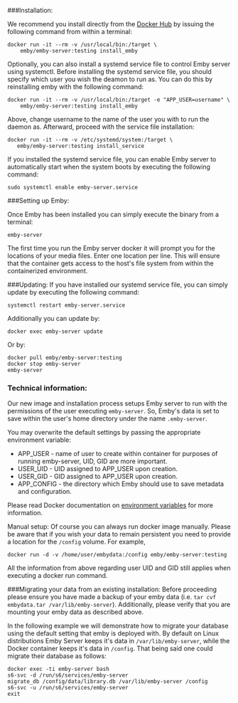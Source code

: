 ###Installation:

We recommend you install directly from the [Docker Hub](hub.docker.com) by issuing the following command from within a terminal:
```
docker run -it --rm -v /usr/local/bin:/target \
    emby/emby-server:testing install_emby
```

Optionally, you can also install a systemd service file to control Emby server using systemctl.
Before installing the systemd service file, you should specify which user you wish the deamon to run as. You can do this by reinstalling emby with the following command:
```
docker run -it --rm -v /usr/local/bin:/target -e "APP_USER=username" \
    emby/emby-server:testing install_emby
```
Above, change username to the name of the user you with to run the daemon as. Afterward, proceed with the service file installation:
```
docker run -it --rm -v /etc/systemd/system:/target \
   emby/emby-server:testing install_service
```
If you installed the systemd service file, you can enable Emby server to automatically start when the system boots by executing the following command:
```
sudo systemctl enable emby-server.service
```

###Setting up Emby:

Once Emby has been installed you can simply execute the binary from a terminal:
```
emby-server
```

The first time you run the Emby server docker it will prompt you for the locations of your media files. Enter one location per line. This will ensure that the container gets access to the host's file system from within the containerized environment.

###Updating:
If you have installed our systemd service file, you can simply update by executing the following command:
```
systemctl restart emby-server.service
```
Additionally you can update by:
```
docker exec emby-server update
```

Or by:
```
docker pull emby/emby-server:testing
docker stop emby-server
emby-server
```

### Technical information:
Our new image and installation process setups Emby server to run with the permissions of the user executing `emby-server`. So, Emby's data is set to save within the user's home directory under the name `.emby-server`. 

You may overwrite the default settings by passing the appropriate environment variable:
* APP_USER - name of user to create within container for purposes of running emby-server, UID, GID are more important. 
* USER_UID - UID assigned to APP_USER upon creation.
* USER_GID - GID assigned to APP_USER upon creation. 
* APP_CONFIG - the directory which Emby should use to save metadata and configuration.

Please read Docker documentation on [environment variables](https://docs.docker.com/engine/reference/run/#env-environment-variables) for more information.

Manual setup:
Of course you can always run docker image manually. Please be aware that if you wish your data to remain persistent you need to provide a location for the `/config` volume. For example,
```
docker run -d -v /home/user/embydata:/config emby/emby-server:testing
``` 
All the information from above regarding user UID and GID still applies when executing a docker run command.
 
###Migrating your data from an existing installation:
Before proceeding please ensure you have made a backup of your emby data (i.e. ```tar cvf embydata.tar /var/lib/emby-server```). Additionally, please verify that you are mounting your emby data as described above. 

In the following example we will demonstrate how to migrate your database using the default setting that emby is deployed with. By default on Linux distributions Emby Server keeps it's data in ```/var/lib/emby-server```, while the Docker container keeps it's data in ```/config```. That being said one could migrate their database as follows:

```
docker exec -ti emby-server bash
s6-svc -d /run/s6/services/emby-server
migrate_db /config/data/library.db /var/lib/emby-server /config
s6-svc -u /run/s6/services/emby-server
exit
```